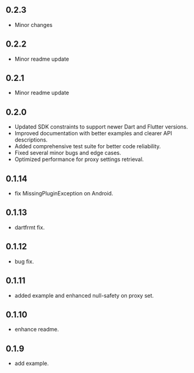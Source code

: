 ## 0.2.3

* Minor changes

## 0.2.2

* Minor readme update

## 0.2.1

* Minor readme update

## 0.2.0

* Updated SDK constraints to support newer Dart and Flutter versions.
* Improved documentation with better examples and clearer API descriptions.
* Added comprehensive test suite for better code reliability.
* Fixed several minor bugs and edge cases.
* Optimized performance for proxy settings retrieval.

## 0.1.14

* fix MissingPluginException on Android.

## 0.1.13

* dartfrmt fix.

## 0.1.12

* bug fix.

## 0.1.11

* added example and enhanced null-safety on proxy set.

## 0.1.10

* enhance readme.

## 0.1.9

* add example.
